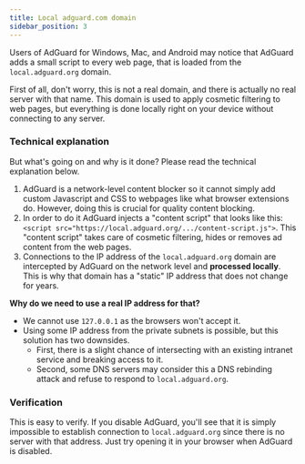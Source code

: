 ```yaml
---
title: Local adguard.com domain
sidebar_position: 3
---
```


Users of AdGuard for Windows, Mac, and Android may notice that AdGuard adds a small script to every web page, that is loaded from the `local.adguard.org` domain.

First of all, don't worry, this is not a real domain, and there is actually no real server with that name. This domain is used to apply cosmetic filtering to web pages, but everything is done locally right on your device without connecting to any server.

### Technical explanation

But what's going on and why is it done? Please read the technical explanation below.

1. AdGuard is a network-level content blocker so it cannot simply add custom Javascript and CSS to webpages like what browser extensions do. However, doing this is crucial for quality content blocking.
2. In order to do it AdGuard injects a "content script" that looks like this: `<script src="https://local.adguard.org/.../content-script.js">`. This "content script" takes care of cosmetic filtering, hides or removes ad content from the web pages.
3. Connections to the IP address of the `local.adguard.org` domain are intercepted by AdGuard on the network level and **processed locally**. This is why that domain has a "static" IP address that does not change for years.

**Why do we need to use a real IP address for that?**

* We cannot use `127.0.0.1` as the browsers won't accept it.
* Using some IP address from the private subnets is possible, but this solution has two downsides.
    * First, there is a slight chance of intersecting with an existing intranet service and breaking access to it.
    * Second, some DNS servers may consider this a DNS rebinding attack and refuse to respond to `local.adguard.org`.

### Verification

This is easy to verify. If you disable AdGuard, you'll see that it is simply impossible to establish connection to `local.adguard.org` since there is no server with that address. Just try opening it in your browser when AdGuard is disabled.